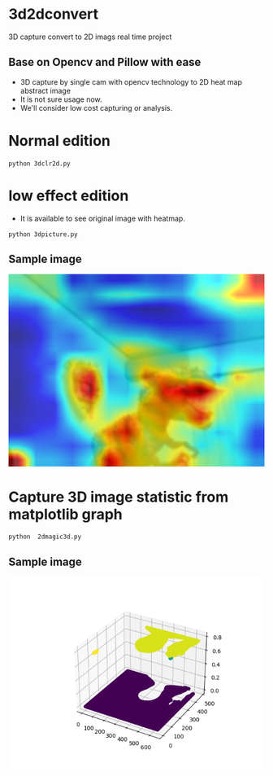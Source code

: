 # 3d2dconvert
3D capture convert to 2D imags real time project

## Base on Opencv and Pillow with ease
- 3D capture by single cam with opencv technology to 2D heat map abstract image
- It is not sure usage now.
- We'll consider low cost capturing or analysis.

# Normal edition
```
python 3dclr2d.py
```

# low effect edition 
- It is available to see original image with heatmap.

```
python 3dpicture.py

```


## Sample image
![Test Image 3](Pseudo3DEffect.png)

# Capture 3D image statistic from matplotlib graph

```
python  2dmagic3d.py

```

## Sample image
![Test Image 3](matplotlib.png)
